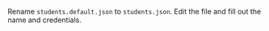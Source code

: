 Rename `students.default.json` to `students.json`. Edit the file and fill out the name and credentials.